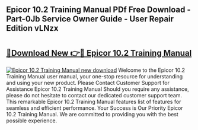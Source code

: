 ## Epicor 10.2 Training Manual PDf Free Download - Part-0Jb Service Owner Guide - User Repair Edition vLNzx

# <h2><a href="http://bc24582.oget.top/?id=Epicor+10.2+Training+Manual">🔗Download New 👉🔴 Epicor 10.2 Training Manual</a></h2>

[![Epicor 10.2 Training Manual new download](https://i.imgur.com/5g1atiW.png)](http://bc24582.oget.top/?id=Epicor+10.2+Training+Manual)
Welcome to the Epicor 10.2 Training Manual user manual, your one-stop resource for understanding and using your new product. Please Contact Customer Support for Assistance Epicor 10.2 Training Manual Should you require any assistance, please do not hesitate to contact our dedicated customer support team. This remarkable Epicor 10.2 Training Manual features list of features for seamless and efficient performance. Your Success is Our Priority Epicor 10.2 Training Manual. We are committed to providing you with the best possible experience.
